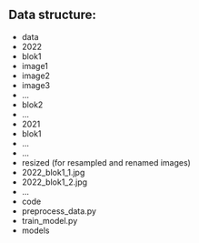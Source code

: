 ## Data structure:

- data
 - 2022
  - blok1
   - image1
   - image2
   - image3
   - ...
  - blok2
  - ...
 - 2021
  - blok1
  - ...
 - ...
- resized (for resampled and renamed images)
 - 2022_blok1_1.jpg
 - 2022_blok1_2.jpg
 - ...
- code
 - preprocess_data.py
 - train_model.py
- models
